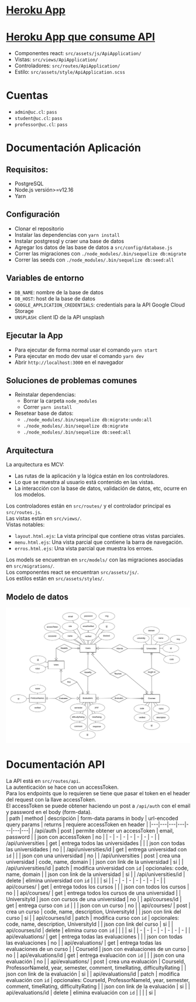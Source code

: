 # [Heroku App](https://eva-cursos-netz.herokuapp.com/)
# [Heroku App que consume API](https://eva-cursos-netz.herokuapp.com/api-application)
* Componentes react: `src/assets/js/ApiApplication/`
* Vistas: `src/views/ApiApplication/`
* Controladores: `src/routes/ApiApplication/`
* Estilo: `src/assets/style/ApiApplication.scss`

# Cuentas
* `admin@uc.cl`: `pass`
* `student@uc.cl`: `pass`
* `professor@uc.cl`: `pass`

# Documentación Aplicación
## Requisitos:
* PostgreSQL
* Node.js versión>=v12.16
* Yarn

## Configuración
* Clonar el repositorio
* Instalar las dependencias con `yarn install`
* Instalar postgresql y craer una base de datos
* Agregar los datos de las base de datos a `src/config/database.js`
* Correr las migraciones con `./node_modules/.bin/sequelize db:migrate`
* Correr las seeds con `./node_modules/.bin/sequelize db:seed:all`

## Variables de entorno
* `DB_NAME`: nombre de la base de datos
* `DB_HOST`: host de la base de datos
* `GOOGLE_APPLICATION_CREDENTIALS`: credentials para la API Google Cloud Storage
* `UNSPLASH`: client ID de la API unsplash

## Ejecutar la App
* Para ejecutar de forma normal usar el comando `yarn start`
* Para ejecutar en modo dev usar el comando `yarn dev`
* Abrir `http://localhost:3000` en el navegador

## Soluciones de problemas comunes
* Reinstalar dependencias:
  * Borrar la carpeta `node_modules`
  * Correr `yarn install`
* Resetear base de datos:
  * `./node_modules/.bin/sequelize db:migrate:undo:all`
  * `./node_modules/.bin/sequelize db:migrate`
  * `./node_modules/.bin/sequelize db:seed:all`
  
## Arquitectura
La arquitectura es MCV:
* Las rutas de la aplicación y la lógica están en los controladores.  
* Lo que se muestra al usuario está contenido en las vistas.
* La interacción con la base de datos, validación de datos, etc, ocurre en los modelos.

Los controladores están en `src/routes/` y el controlador principal es `src/routes.js`.  
Las vistas están en `src/views/`.  
Vistas notables:
* `layout.html.ejs`: La vista principal que contiene otras vistas parciales.
* `menu.html.ejs`: Una vista parcial que contiene la barra de navegación.
* `erros.html.ejs`: Una vista parcial que muestra los erroes.

Los models se encuentran en `src/models/` con las migraciones asociadas en `src/migrations/`.  
Los componentes react se encuentran `src/assets/js/`.  
Los estilos están en `src/assets/styles/`.  

  
## Modelo de datos
![Diagrama ER](./docs/diagramaER.png)

# Documentación API
La API está en `src/routes/api`.  
La autenticación se hace con un accessToken.  
Para los endpoints que lo requieren se tiene que pasar el token en el header del request con la llave accessToken.  
El accessToken se puede obtener haciendo un post a `/api/auth` con el email y password en el body (form-data).  
| path | method | descripción | form-data params in body | url-encoded query params | returns | requiere accessToken en header | 
|---|---|---|---|---|---|---|
| /api/auth | post | permite obtener un accessToken | email, password | | json con accessToken | no |
| - | - | - | - | - | - | - |
| /api/universities    | get    | entrega todos las universidades | | | json con todas las universidades | no |
| /api/universities/id | get    | entrega universidad con `id`    | | | json con una universidad | no |
| /api/universities    | post   | crea una universidad            | code, name, domain | | json con link de la universidad | si |
| /api/universities/id | patch  | modifica universidad con `id`   | opcionales: code, name, domain | | json con link de la universidad | si |
| /api/universities/id | delete | elimina universidad con `id`    | | | | si |
| - | - | - | - | - | - | - |
| api/courses/         | get    | entrega todos los cursos |  |  | json con todos los cursos | no |
| api/courses/         | get    | entrega todos los cursos de una universidad |  | UniversityId | json con cursos de una universidad | no |
| api/courses/id       | get    | entrega curso con `id` |  |  | json con un curso | no |
| api/courses/         | post   | crea un curso | code, name, description, UniversityId |  | json con link del curso | si |
| api/courses/id       | patch  | modifica curso con `id` | opcionales: code, name, description, UniversityId |  | json con link del curso | si |
| api/courses/id       | delete | elimina curso con `id` |  |  | | si |
| - | - | - | - | - | - | - |
| api/evaluations/     | get    | entrega todas las evaluaciones |  |  | json con todas las evaluaciones | no |
| api/evaluations/     | get    | entrega todas las evaluaciones de un curso |  | CourseId | json con evaluaciones de un curso | no |
| api/evaluations/id   | get    | entrega evaluación con `id` |  |  | json con una evaluación | no |
| api/evaluations/     | post   | crea una evaluación | CourseId, ProfessorNameId, year, semester, comment, timeRating, difficultyRating |  | json con link de la evaluación | si |
| api/evaluations/id   | patch   | modifica evaluación con `id` | opcionales: CourseId, ProfessorNameId, year, semester, comment, timeRating, difficultyRating |  | json con link de la evaluación | si |
| api/evaluations/id   | delete | elimina evaluación con `id` |  |  | | si |


